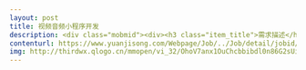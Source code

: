 ```yaml
---                
layout: post       
title: 视频音频小程序开发           
description: <div class="mobmid"><div><h3 class="item_title">需求描述</h3><p>一、需求描述：<br/>类别：视频音频类小程序<br/>进度：从0开始，需要有UI和前后端的团队整包。 <br/>功能：功能可以参照对标产品，搜索小程序：“英语趣配音”，有视频播放、音频播放、录音等功能。需要一个管理员后台。 <br/> <br/>二、人才要求：<br/>需要有视频类项目的开发经验，对语音识别的第三方接口熟悉，有小程序的开发经验。<br/> <br/>三、参考产品：<br/>小程序：英语趣配音<br/> <br/>四、合作方式：<br/>开发方式：远程开发，上海优先，可全国报名。 <br/>开发周期：30-60天<br/>费用：4w<br/>时间费用可根据需求评估。</p></div><!--info end--></div>     
contenturl: https://www.yuanjisong.com/Webpage/Job/../Job/detail/jobid/101483      
img: http://thirdwx.qlogo.cn/mmopen/vi_32/OhoV7anx1OuChcbbibdl0n86G2sUibJtLxsx4VUtgqrBgBlicR4J2Y6uaQvCKyvvqo0dxaOeeFLoMWWEcLHUWwc4A/132             
---                 
```

